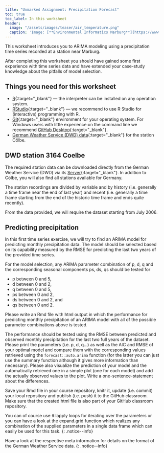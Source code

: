 ```yaml
---
title: "Unmarked Assignment: Precipitation Forecast"
toc: true
toc_label: In this worksheet
header:
  image: "/assets/images/teaser/air_temperature.png"
  caption: 'Image: [**Environmental Informatics Marburg**](https://www.uni-marburg.de/en/fb19/disciplines/physisch/environmentalinformatics)'
---
```


This worksheet introduces you to ARIMA modeling using a precipitation time series recorded at a station near Marburg.

After completing this worksheet you should have gained some first experience with time series data and have extended your case-study knowledge about the pitfalls of model selection.

## Things you need for this worksheet
  * [R](https://cran.r-project.org/){:target="_blank"} — the interpreter can be installed on any operation system.
  * [RStudio](https://www.rstudio.com/){:target="_blank"} — we recommend to use R Studio for (interactive) programming with R.
  * [Git](https://git-scm.com/downloads){:target="_blank"} environment for your operating system. For Windows users with little experience on the command line we recommend [GitHub Desktop](https://desktop.github.com/){:target="_blank"}.
  * [German Weather Service (DWD) data](https://opendata.dwd.de/climate_environment/CDC/observations_germany){:target="_blank"} for the station Cölbe.


## DWD station 3164 Coelbe
The required station data can be downloaded directly from the German Weather Service (DWD) via its [Server](https://opendata.dwd.de/climate_environment/CDC/observations_germany/climate/hourly/){:target="_blank"}.
In addition to Cölbe, you will also find all stations available for Germany.

The station recordings are divided by variable and by history (i.e. generally a time frame near the end of last year)
and recent (i.e. generally a time frame starting from the end of the historic time frame and ends quite recently).

From the data provided, we will require the dataset starting from July 2006.


## Predicting precipitation
In this first time series exercise, we will try to find an ARIMA model for predicting monthly precipitation data.
The model should be selected based on its capability measured by the RMSE for predicting the last two years of the provided time series.

For the model selection, any ARIMA parameter combination of p, d, q and the corresponding seasonal components ps, ds, qs should be tested for

* p between 0 and 5,
* d between 0 and 2,
* q between 0 and 5,
* ps between 0 and 2,
* ds between 0 and 2, and
* qs between 0 and 2.


Please write an Rmd file with html output in which the performance for predicting monthly precipitation of an ARIMA model with all of the possible parameter combinations above is tested.

The performance should be tested using the RMSE between predicted and observed monthly precipitation for the last two full years of the dataset.
Please print the parameters (i.e. p, d, q...) as well as the AIC and RMSE of your optimal model and compare them with the corresponding values retrieved using the ``forecast::auto.arima`` function
(for the latter you can just use the summary function although it gives more information than necessary).
Please also visualize the prediction of your model and the automatically retrieved one in a simple plot (one for each model) and add the actually observed values to the plot.
Write a one-sentence-statement about the differences.

Save your Rmd file in your course repository, knitr it, update (i.e. commit) your local repository and publish (i.e. push) it to the GitHub classroom.
Make sure that the created html file is also part of your GitHub classroom repository.

You can of course use 6 lapply loops for iterating over the parameters or you can have a look at the expand.grid function which realizes any combination of the supplied parameters in a single data frame which can easily be used for this task.
{: .notice--info}

Have a look at the respective meta information for details on the format of the German Weather Service data.
{: .notice--info}





